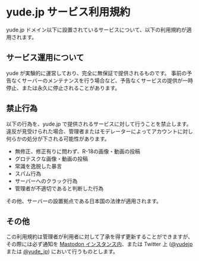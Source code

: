 # yude.jp サービス利用規約
yude.jp ドメイン以下に設置されているサービスについて、以下の利用規約が適用されます。

## サービス運用について
yude が実験的に運営しており、完全に無保証で提供されるものです。 事前の予告なくサーバーのメンテナンスを行う場合など、予告なくサービスの提供が一時停止、または永久に停止されることがあります。

## 禁止行為
以下の行為を、yude.jp で提供されるサービスに対して行うことを禁止します。
違反が見受けられた場合、管理者またはモデレーターによってアカウントに対し何らかの処分が下される可能性があります。
* 無修正、修正有りに問わず、R-18の画像・動画の投稿
* グロテスクな画像・動画の投稿
* 常識を逸脱した暴言
* スパム行為
* サーバーへのクラック行為
* 管理者が不適切であると判断した行為

その他、サーバーの設置拠点である日本国の法律が適用されます。

## その他
この利用規約は管理者が利用者に対して了承を得ず更新することができますが、その際には必ず通知を [Mastodon インスタンス内](https://don.yude.jp/@yude)、または Twitter 上 ([@yudejp](https://twitter.com/yudejp) または [@yude_jp](https://twitter.com/yude_jp)) において行うものとします。
